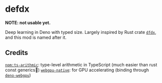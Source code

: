 # defdx

**NOTE: not usable yet.** 

Deep learning in Deno with typed size. Largely inspired by Rust crate [`dfdx`](https://github.com/coreylowman/dfdx), and this mod is named after it.

## Credits

[`npm:ts-arithmic`](https://github.com/arielhs/ts-arithmetic): type-level arithmetic in TypeScript (much easier than rust const generics🤣)
[`webgpu-native`](https://github.com/gfx-rs/wgpu-native): for GPU accelerating (binding through [`deno-webgpu`](https://github.com/xubaiw/deno-wgpu))

